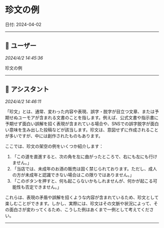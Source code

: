 # 珍文の例

日付: 2024-04-02

---

## 👤 ユーザー
*2024/4/2 14:45:36*

珍文の例

---

## 🤖 アシスタント
*2024/4/2 14:46:11*

「珍文」とは、通常、変わった内容や表現、誤字・脱字が目立つ文章、または予期せぬユーモアが含まれる文書のことを指します。例えば、公式文書や指示書に予期せず面白い誤解を招く表現が含まれている場合や、SNSでの誤字脱字が面白い意味を生み出した投稿などが該当します。珍文は、意図せずに作成されることが多いですが、中には創作されたものもあります。

ここでは、珍文の架空の例をいくつか紹介します：

1. 「この道を直進すると、次の角を左に曲がったところで、右にも左にも行けません。」
2. 「当店では、未成年のお酒の販売は固く禁じられております。ただし、成人の方が未成年と認識できない場合はこの限りではありません。」
3. 「このボタンを押すと、何も起こらないかもしれませんが、何かが起こる可能性も否定できません。」

これらは、表現の矛盾や誤解を招くような内容が含まれているため、珍文として楽しむことができます。しかし、実際には、珍文はその文脈や状況によって、その面白さが変わってくるため、こうした例はあくまで一例として考えてください。

---
